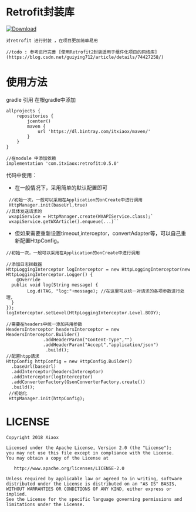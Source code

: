 # Retrofit封装库
[ ![Download](https://api.bintray.com/packages/itxiaox/maven/retrofit/images/download.svg?version=0.5.0) ](https://bintray.com/itxiaox/maven/retrofit/0.5.0/link)

    对retrofit 进行封装 ，在项目更加简单易用
    
    //todo : 参考进行完善 [使用Retrofit2封装适用于组件化项目的网络库](https://blog.csdn.net/guiying712/article/details/74427258/)

# 使用方法
gradle 引用
    在根gradle中添加

    allprojects {
        repositories {
            jcenter()
            maven {
                url 'https://dl.bintray.com/itxiaox/maven/'
            }
        }
    }

    //在module 中添加依赖
    implementation 'com.itxiaox:retrofit:0.5.0'

代码中使用：

 - 在一般情况下，采用简单的默认配置即可
 
```
 //初始一次，一般可以采用在Application的onCreate中进行调用
 HttpManager.init(baseUrl,true)
//具体发送请求的
 wxapiService = HttpManager.create(WXAPIService.class);`
 wxapiService.getWXArticle().enqueue(...)``
```

- 但如果需要重新设置timeout,interceptor，convertAdapter等，可以自己重新配置HttpConfig。

```
//初始一次，一般可以采用在Application的onCreate中进行调用

//添加日志拦截器
HttpLoggingInterceptor logInterceptor = new HttpLoggingInterceptor(new HttpLoggingInterceptor.Logger() {
    @Override
  public void log(String message) {
        Log.d(TAG, "log:"+message); //在这里可以统一对请求的各项参数进行处理，
  }
});
logInterceptor.setLevel(HttpLoggingInterceptor.Level.BODY);

//需要在headers中统一添加共用参数
HeadersInterceptor headersInterceptor = new HeadersInterceptor.Builder()
              .addHeaderParam("Content-Type","")
              .addHeaderParam("Accept","application/json")
               .build();
//配置htpp请求
HttpConfig httpConfig = new HttpConfig.Builder()
  .baseUrl(baseUrl)
  .addInterceptor(headersInterceptor)
  .addInterceptor(logInterceptor)
  .addConverterFactory(GsonConverterFactory.create())
  .build();
 //初始化
 HttpManager.init(httpConfig);
```


 # LICENSE

    Copyright 2018 Xiaox

    Licensed under the Apache License, Version 2.0 (the "License");
    you may not use this file except in compliance with the License.
    You may obtain a copy of the License at

       http://www.apache.org/licenses/LICENSE-2.0

    Unless required by applicable law or agreed to in writing, software
    distributed under the License is distributed on an "AS IS" BASIS,
    WITHOUT WARRANTIES OR CONDITIONS OF ANY KIND, either express or implied.
    See the License for the specific language governing permissions and
    limitations under the License.
